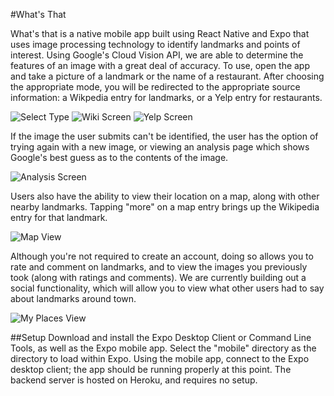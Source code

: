 #What's That

What's that is a native mobile app built using React Native and Expo that uses image processing technology to identify landmarks and points of interest. Using Google's Cloud Vision API, we are able to determine the features of an image with a great deal of accuracy. To use, open the app and take a picture of a landmark or the name of a restaurant. After choosing the appropriate mode, you will be redirected to the appropriate source information: a Wikpedia entry for landmarks, or a Yelp entry for restaurants. 

![Select Type](https://i.imgur.com/ph2WvjQ.jpg)
![Wiki Screen](https://i.imgur.com/O09fiQQ.jpg)
![Yelp Screen](https://i.imgur.com/6eWjJoN.jpg)

If the image the user submits can't be identified, the user has the option of trying again with a new image, or viewing an analysis page which shows Google's best guess as to the contents of the image.

![Analysis Screen](https://i.imgur.com/SbaThw1.jpg)

Users also have the ability to view their location on a map, along with other nearby landmarks. Tapping "more" on a map entry brings up the Wikipedia entry for that landmark.

![Map View](https://i.imgur.com/kgRAKoF.jpg)

Although you're not required to create an account, doing so allows you to rate and comment on landmarks, and to view the images you previously took (along with ratings and comments). We are currently building out a social functionality, which will allow you to view what other users had to say about landmarks around town. 

![My Places View](https://i.imgur.com/ByhObyk.jpg)

##Setup
Download and install the Expo Desktop Client or Command Line Tools, as well as the Expo mobile app. Select the "mobile" directory as the directory to load within Expo. Using the mobile app, connect to the Expo desktop client; the app should be running properly at this point. The backend server is hosted on Heroku, and requires no setup. 